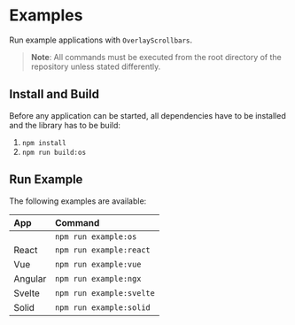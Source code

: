 # Examples

Run example applications with `OverlayScrollbars`.  

> __Note__: All commands must be executed from the root directory of the repository unless stated differently. 

## Install and Build

Before any application can be started, all dependencies have to be installed and the library has to be build:

1. `npm install`
2. `npm run build:os`

## Run Example

The following examples are available:

| App  | Command |
| :--- | :--- |
|   | `npm run example:os` |
| React | `npm run example:react` |
| Vue | `npm run example:vue` |
| Angular | `npm run example:ngx` |
| Svelte | `npm run example:svelte` |
| Solid | `npm run example:solid` |
